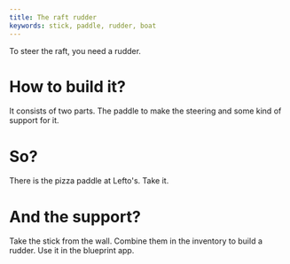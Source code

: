 ```yaml
---
title: The raft rudder
keywords: stick, paddle, rudder, boat
---
```


To steer the raft, you need a rudder.

# How to build it?
It consists of two parts. The paddle to make the steering and some kind of support for it.

# So?
There is the pizza paddle at Lefto's. Take it.

# And the support?
Take the stick from the wall. Combine them in the inventory to build a rudder. Use it in the blueprint app.
